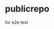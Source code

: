 # publicrepo
for e2e test

















































































































































































































































































































































































































































































































































































































































































































































































































































































































































































































































































































































































































































































































































































































































































































































































































































































































































































































































































































































































































































